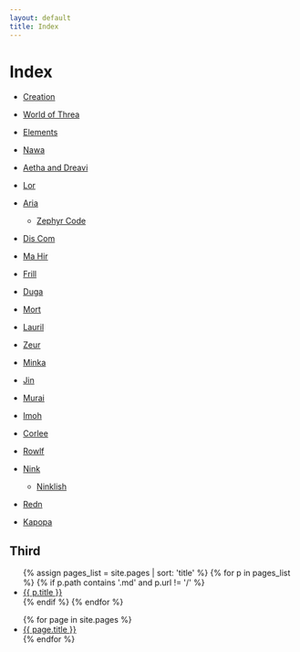 ```yaml
---
layout: default
title: Index
---
```


# Index

- [Creation](creation)
- [World of Threa](threa-world)
- [Elements](elements)

- [Nawa](nawa)
- [Aetha and Dreavi](aetha-dreavi)
- [Lor](lor)
- [Aria](aria)
  - [Zephyr Code](zephyr_code)
- [Dis Com](dis-com)
- [Ma Hir](ma-hir)
- [Frill](frill)
- [Duga](duga)
- [Mort](mort)
- [Lauril](lauril)
- [Zeur](zeur)
- [Minka](minka)
- [Jin](jin)
- [Murai](murai)
- [Imoh](imoh)
- [Corlee](corlee)
- [Rowlf](rowlf)
- [Nink](nink)
  - [Ninklish](ninklish)
- [Redn](redn)
- [Kapopa](kapopa)



## Third

<ul>
{% assign pages_list = site.pages | sort: 'title' %}
{% for p in pages_list %}
  {% if p.path contains '.md' and p.url != '/' %}
    <li><a href="{{ p.url }}">{{ p.title }}</a></li>
  {% endif %}
{% endfor %}
</ul>

<ul>
  {% for page in site.pages %}
    <li><a href="{{ page.url }}">{{ page.title }}</a></li>
  {% endfor %}
</ul>